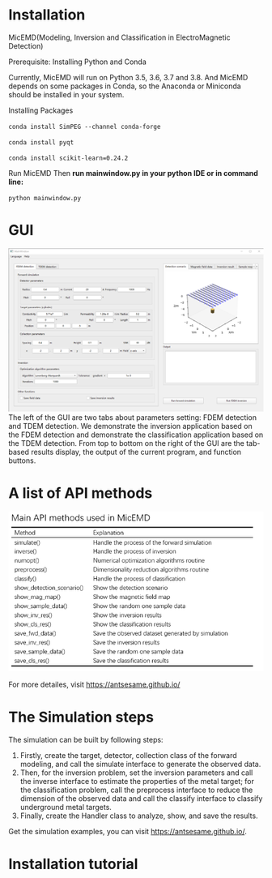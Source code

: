 # Installation
MicEMD(Modeling, Inversion and Classification in ElectroMagnetic Detection)

Prerequisite: Installing Python and Conda

Currently, MicEMD will run on Python 3.5, 3.6, 3.7 and 3.8. And MicEMD depends on some packages in Conda, so the Anaconda or Miniconda should be installed in your system.

Installing Packages

`conda install SimPEG --channel conda-forge`

`conda install pyqt`

`conda install scikit-learn=0.24.2`

Run MicEMD
Then **run mainwindow.py in your python IDE or in command line:**

`python mainwindow.py`

# GUI
![image](https://github.com/UndergroundDetection/MICEMD/blob/master/doc/image/GUI.png)
The left of the GUI are two tabs about parameters setting: FDEM detection and TDEM detection. We demonstrate the inversion application based on the FDEM detection and demonstrate the classification application based on the TDEM detection. From top to bottom on the right of the GUI are the tab-based results display, the output of the current program, and function buttons.

# A list of API methods
![image](https://github.com/UndergroundDetection/MICEMD/blob/master/doc/image/API.jpg)<br>

For more detailes, visit https://antsesame.github.io/

# The Simulation steps
The simulation can be built by following steps:
1. Firstly, create the target, detector, collection class of the forward modeling, and call the simulate interface to generate the observed data.
2. Then, for the inversion problem, set the inversion parameters and call the inverse interface to estimate the properties of the metal target; for the classification problem, call the preprocess interface to reduce the dimension of the observed data and call the classify interface to classify underground metal targets.
3. Finally, create the Handler class to analyze, show, and save the results.

Get the simulation examples, you can visit https://antsesame.github.io/.

# Installation tutorial

